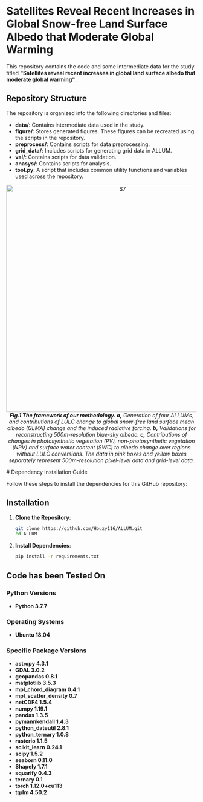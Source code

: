 # Satellites Reveal Recent Increases in Global Snow-free Land Surface Albedo that Moderate Global Warming

This repository contains the code and some intermediate data for the study titled **"Satellites reveal recent increases in global land surface albedo that moderate global warming"**. 

## Repository Structure

The repository is organized into the following directories and files:

- **data/**: Contains intermediate data used in the study.
- **figure/**: Stores generated figures. These figures can be recreated using the scripts in the repository.
- **preprocess/**: Contains scripts for data preprocessing.
- **grid_data/**: Includes scripts for generating grid data in ALLUM.
- **val/**: Contains scripts for data validation.
- **anasys/**: Contains scripts for analysis.
- **tool.py**: A script that includes common utility functions and variables used across the repository.



<p align="center">
  <img src="https://github.com/user-attachments/assets/e2bf3848-4127-46fb-8e9d-0563ab14290f" alt="S7" width="600">
   <br>
  <em><strong>Fig.1 The framework of our methodology. a,</strong> Generation of four ALLUMs, and contributions of LULC change to global snow-free land surface mean albedo (GLMA) change and the induced radiative forcing. <strong>b,</strong> Validations for reconstructing 500m-resolution blue-sky albedo. <strong>c,</strong> Contributions of changes in photosynthetic vegetation (PV), non-photosynthetic vegetation (NPV) and surface water content (SWC) to albedo change over regions without LULC conversions. The data in pink boxes and yellow boxes separately represent 500m-resolution pixel-level data and grid-level data.</em>
</p>
# Dependency Installation Guide

Follow these steps to install the dependencies for this GitHub repository:


## Installation

1. **Clone the Repository**:

   ```bash
   git clone https://github.com/Houzy116/ALLUM.git
   cd ALLUM
   
2. **Install Dependencies**:
   ```bash
   pip install -r requirements.txt
   
##  Code has been Tested On

### Python Versions
- **Python 3.7.7**

### Operating Systems
- **Ubuntu 18.04**

### Specific Package Versions
- **astropy 4.3.1**
- **GDAL 3.0.2**
- **geopandas 0.8.1**
- **matplotlib 3.5.3**
- **mpl_chord_diagram 0.4.1**
- **mpl_scatter_density 0.7**
- **netCDF4 1.5.4**
- **numpy 1.19.1**
- **pandas 1.3.5**
- **pymannkendall 1.4.3**
- **python_dateutil 2.8.1**
- **python_ternary 1.0.8**
- **rasterio 1.1.5**
- **scikit_learn 0.24.1**
- **scipy 1.5.2**
- **seaborn 0.11.0**
- **Shapely 1.7.1**
- **squarify 0.4.3**
- **ternary 0.1**
- **torch 1.12.0+cu113**
- **tqdm 4.50.2**





